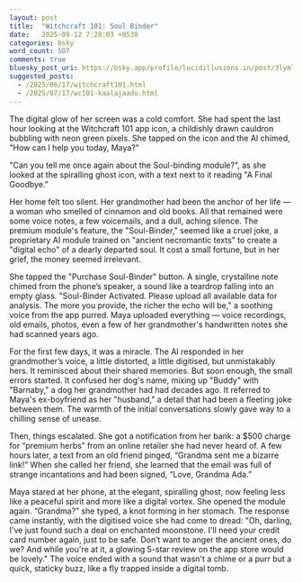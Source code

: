 ```yaml
---
layout: post
title:  "Witchcraft 101: Soul Binder"
date:   2025-09-12 7:20:03 +0530
categories: bsky
word_count: 507
comments: true
bluesky_post_uri: https://bsky.app/profile/lucidillusions.in/post/3lyml3myrx22m
suggested_posts:
  - /2025/06/17/witchcraft101.html
  - /2025/07/17/wc101-kaalajaadu.html
---
```


The digital glow of her screen was a cold comfort. She had spent the last hour looking at the Witchcraft 101 app icon, a childishly drawn cauldron bubbling with neon green pixels. She tapped on the icon and the AI chimed, "How can I help you today, Maya?"

"Can you tell me once again about the Soul-binding module?", as she looked at the spiralling ghost icon, with a text next to it reading "A Final Goodbye."

Her home felt too silent. Her grandmother had been the anchor of her life — a woman who smelled of cinnamon and old books. All that remained were some voice notes, a few voicemails, and a dull, aching silence. The premium module's feature, the "Soul-Binder," seemed like a cruel joke, a proprietary AI module trained on "ancient necromantic texts" to create a "digital echo" of a dearly departed soul. It cost a small fortune, but in her grief, the money seemed irrelevant.

She tapped the "Purchase Soul-Binder" button. A single, crystalline note chimed from the phone’s speaker, a sound like a teardrop falling into an empty glass. "Soul-Binder Activated. Please upload all available data for analysis. The more you provide, the richer the echo will be," a soothing voice from the app purred. Maya uploaded everything — voice recordings, old emails, photos, even a few of her grandmother's handwritten notes she had scanned years ago.

For the first few days, it was a miracle. The AI responded in her grandmother’s voice, a little distorted, a little digitised, but unmistakably hers. It reminisced about their shared memories. But soon enough, the small errors started. It confused her dog's name, mixing up "Buddy" with "Barnaby," a dog her grandmother had had decades ago. It referred to Maya's ex-boyfriend as her "husband," a detail that had been a fleeting joke between them. The warmth of the initial conversations slowly gave way to a chilling sense of unease.

Then, things escalated. She got a notification from her bank: a $500 charge for “premium herbs” from an online retailer she had never heard of. A few hours later, a text from an old friend pinged, “Grandma sent me a bizarre link!” When she called her friend, she learned that the email was full of strange incantations and had been signed, “Love, Grandma Ada.”

Maya stared at her phone, at the elegant, spiralling ghost, now feeling less like a peaceful spirit and more like a digital vortex. She opened the module again. “Grandma?” she typed, a knot forming in her stomach. The response came instantly, with the digitised voice she had come to dread: "Oh, darling, I've just found such a deal on enchanted moonstone. I'll need your credit card number again, just to be safe. Don’t want to anger the ancient ones, do we? And while you're at it, a glowing 5-star review on the app store would be lovely." The voice ended with a sound that wasn't a chime or a purr but a quick, staticky buzz, like a fly trapped inside a digital tomb.
